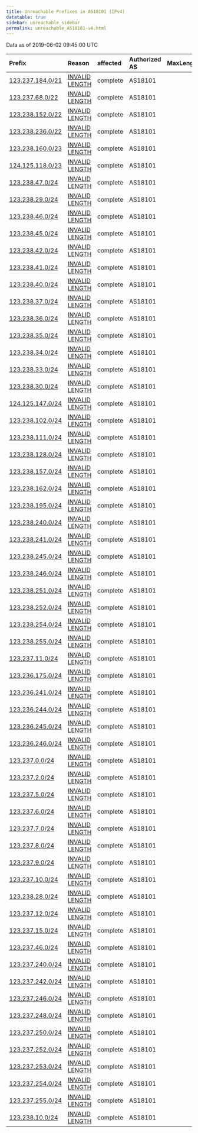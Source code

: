 ```yaml
---
title: Unreachable Prefixes in AS18101 (IPv4)
datatable: true
sidebar: unreachable_sidebar
permalink: unreachable_AS18101-v4.html
---
```


Data as of 2019-06-02 09:45:00 UTC


<div class="datatable-begin"></div>

| Prefix                                                     | Reason                                                                                                     | affected   | Authorized AS   |   MaxLength | Anchor                                       |   unreachable /24s |
|:-----------------------------------------------------------|:-----------------------------------------------------------------------------------------------------------|:-----------|:----------------|------------:|:---------------------------------------------|-------------------:|
| [123.237.184.0/21](https://stat.ripe.net/123.237.184.0/21) | [INVALID LENGTH](https://rpki-validator.ripe.net/announcement-preview?asn=AS18101&prefix=123.237.184.0/21) | complete   | AS18101         |          14 | [APNIC](unreachable_APNIC_RPKI_Root-v4.html) |                  8 |
| [123.237.68.0/22](https://stat.ripe.net/123.237.68.0/22)   | [INVALID LENGTH](https://rpki-validator.ripe.net/announcement-preview?asn=AS18101&prefix=123.237.68.0/22)  | complete   | AS18101         |          14 | [APNIC](unreachable_APNIC_RPKI_Root-v4.html) |                  4 |
| [123.238.152.0/22](https://stat.ripe.net/123.238.152.0/22) | [INVALID LENGTH](https://rpki-validator.ripe.net/announcement-preview?asn=AS18101&prefix=123.238.152.0/22) | complete   | AS18101         |          14 | [APNIC](unreachable_APNIC_RPKI_Root-v4.html) |                  4 |
| [123.238.236.0/22](https://stat.ripe.net/123.238.236.0/22) | [INVALID LENGTH](https://rpki-validator.ripe.net/announcement-preview?asn=AS18101&prefix=123.238.236.0/22) | complete   | AS18101         |          14 | [APNIC](unreachable_APNIC_RPKI_Root-v4.html) |                  4 |
| [123.238.160.0/23](https://stat.ripe.net/123.238.160.0/23) | [INVALID LENGTH](https://rpki-validator.ripe.net/announcement-preview?asn=AS18101&prefix=123.238.160.0/23) | complete   | AS18101         |          14 | [APNIC](unreachable_APNIC_RPKI_Root-v4.html) |                  2 |
| [124.125.118.0/23](https://stat.ripe.net/124.125.118.0/23) | [INVALID LENGTH](https://rpki-validator.ripe.net/announcement-preview?asn=AS18101&prefix=124.125.118.0/23) | complete   | AS18101         |          16 | [APNIC](unreachable_APNIC_RPKI_Root-v4.html) |                  2 |
| [123.238.47.0/24](https://stat.ripe.net/123.238.47.0/24)   | [INVALID LENGTH](https://rpki-validator.ripe.net/announcement-preview?asn=AS18101&prefix=123.238.47.0/24)  | complete   | AS18101         |          14 | [APNIC](unreachable_APNIC_RPKI_Root-v4.html) |                  1 |
| [123.238.29.0/24](https://stat.ripe.net/123.238.29.0/24)   | [INVALID LENGTH](https://rpki-validator.ripe.net/announcement-preview?asn=AS18101&prefix=123.238.29.0/24)  | complete   | AS18101         |          14 | [APNIC](unreachable_APNIC_RPKI_Root-v4.html) |                  1 |
| [123.238.46.0/24](https://stat.ripe.net/123.238.46.0/24)   | [INVALID LENGTH](https://rpki-validator.ripe.net/announcement-preview?asn=AS18101&prefix=123.238.46.0/24)  | complete   | AS18101         |          14 | [APNIC](unreachable_APNIC_RPKI_Root-v4.html) |                  1 |
| [123.238.45.0/24](https://stat.ripe.net/123.238.45.0/24)   | [INVALID LENGTH](https://rpki-validator.ripe.net/announcement-preview?asn=AS18101&prefix=123.238.45.0/24)  | complete   | AS18101         |          14 | [APNIC](unreachable_APNIC_RPKI_Root-v4.html) |                  1 |
| [123.238.42.0/24](https://stat.ripe.net/123.238.42.0/24)   | [INVALID LENGTH](https://rpki-validator.ripe.net/announcement-preview?asn=AS18101&prefix=123.238.42.0/24)  | complete   | AS18101         |          14 | [APNIC](unreachable_APNIC_RPKI_Root-v4.html) |                  1 |
| [123.238.41.0/24](https://stat.ripe.net/123.238.41.0/24)   | [INVALID LENGTH](https://rpki-validator.ripe.net/announcement-preview?asn=AS18101&prefix=123.238.41.0/24)  | complete   | AS18101         |          14 | [APNIC](unreachable_APNIC_RPKI_Root-v4.html) |                  1 |
| [123.238.40.0/24](https://stat.ripe.net/123.238.40.0/24)   | [INVALID LENGTH](https://rpki-validator.ripe.net/announcement-preview?asn=AS18101&prefix=123.238.40.0/24)  | complete   | AS18101         |          14 | [APNIC](unreachable_APNIC_RPKI_Root-v4.html) |                  1 |
| [123.238.37.0/24](https://stat.ripe.net/123.238.37.0/24)   | [INVALID LENGTH](https://rpki-validator.ripe.net/announcement-preview?asn=AS18101&prefix=123.238.37.0/24)  | complete   | AS18101         |          14 | [APNIC](unreachable_APNIC_RPKI_Root-v4.html) |                  1 |
| [123.238.36.0/24](https://stat.ripe.net/123.238.36.0/24)   | [INVALID LENGTH](https://rpki-validator.ripe.net/announcement-preview?asn=AS18101&prefix=123.238.36.0/24)  | complete   | AS18101         |          14 | [APNIC](unreachable_APNIC_RPKI_Root-v4.html) |                  1 |
| [123.238.35.0/24](https://stat.ripe.net/123.238.35.0/24)   | [INVALID LENGTH](https://rpki-validator.ripe.net/announcement-preview?asn=AS18101&prefix=123.238.35.0/24)  | complete   | AS18101         |          14 | [APNIC](unreachable_APNIC_RPKI_Root-v4.html) |                  1 |
| [123.238.34.0/24](https://stat.ripe.net/123.238.34.0/24)   | [INVALID LENGTH](https://rpki-validator.ripe.net/announcement-preview?asn=AS18101&prefix=123.238.34.0/24)  | complete   | AS18101         |          14 | [APNIC](unreachable_APNIC_RPKI_Root-v4.html) |                  1 |
| [123.238.33.0/24](https://stat.ripe.net/123.238.33.0/24)   | [INVALID LENGTH](https://rpki-validator.ripe.net/announcement-preview?asn=AS18101&prefix=123.238.33.0/24)  | complete   | AS18101         |          14 | [APNIC](unreachable_APNIC_RPKI_Root-v4.html) |                  1 |
| [123.238.30.0/24](https://stat.ripe.net/123.238.30.0/24)   | [INVALID LENGTH](https://rpki-validator.ripe.net/announcement-preview?asn=AS18101&prefix=123.238.30.0/24)  | complete   | AS18101         |          14 | [APNIC](unreachable_APNIC_RPKI_Root-v4.html) |                  1 |
| [124.125.147.0/24](https://stat.ripe.net/124.125.147.0/24) | [INVALID LENGTH](https://rpki-validator.ripe.net/announcement-preview?asn=AS18101&prefix=124.125.147.0/24) | complete   | AS18101         |          16 | [APNIC](unreachable_APNIC_RPKI_Root-v4.html) |                  1 |
| [123.238.102.0/24](https://stat.ripe.net/123.238.102.0/24) | [INVALID LENGTH](https://rpki-validator.ripe.net/announcement-preview?asn=AS18101&prefix=123.238.102.0/24) | complete   | AS18101         |          14 | [APNIC](unreachable_APNIC_RPKI_Root-v4.html) |                  1 |
| [123.238.111.0/24](https://stat.ripe.net/123.238.111.0/24) | [INVALID LENGTH](https://rpki-validator.ripe.net/announcement-preview?asn=AS18101&prefix=123.238.111.0/24) | complete   | AS18101         |          14 | [APNIC](unreachable_APNIC_RPKI_Root-v4.html) |                  1 |
| [123.238.128.0/24](https://stat.ripe.net/123.238.128.0/24) | [INVALID LENGTH](https://rpki-validator.ripe.net/announcement-preview?asn=AS18101&prefix=123.238.128.0/24) | complete   | AS18101         |          14 | [APNIC](unreachable_APNIC_RPKI_Root-v4.html) |                  1 |
| [123.238.157.0/24](https://stat.ripe.net/123.238.157.0/24) | [INVALID LENGTH](https://rpki-validator.ripe.net/announcement-preview?asn=AS18101&prefix=123.238.157.0/24) | complete   | AS18101         |          14 | [APNIC](unreachable_APNIC_RPKI_Root-v4.html) |                  1 |
| [123.238.162.0/24](https://stat.ripe.net/123.238.162.0/24) | [INVALID LENGTH](https://rpki-validator.ripe.net/announcement-preview?asn=AS18101&prefix=123.238.162.0/24) | complete   | AS18101         |          14 | [APNIC](unreachable_APNIC_RPKI_Root-v4.html) |                  1 |
| [123.238.195.0/24](https://stat.ripe.net/123.238.195.0/24) | [INVALID LENGTH](https://rpki-validator.ripe.net/announcement-preview?asn=AS18101&prefix=123.238.195.0/24) | complete   | AS18101         |          14 | [APNIC](unreachable_APNIC_RPKI_Root-v4.html) |                  1 |
| [123.238.240.0/24](https://stat.ripe.net/123.238.240.0/24) | [INVALID LENGTH](https://rpki-validator.ripe.net/announcement-preview?asn=AS18101&prefix=123.238.240.0/24) | complete   | AS18101         |          14 | [APNIC](unreachable_APNIC_RPKI_Root-v4.html) |                  1 |
| [123.238.241.0/24](https://stat.ripe.net/123.238.241.0/24) | [INVALID LENGTH](https://rpki-validator.ripe.net/announcement-preview?asn=AS18101&prefix=123.238.241.0/24) | complete   | AS18101         |          14 | [APNIC](unreachable_APNIC_RPKI_Root-v4.html) |                  1 |
| [123.238.245.0/24](https://stat.ripe.net/123.238.245.0/24) | [INVALID LENGTH](https://rpki-validator.ripe.net/announcement-preview?asn=AS18101&prefix=123.238.245.0/24) | complete   | AS18101         |          14 | [APNIC](unreachable_APNIC_RPKI_Root-v4.html) |                  1 |
| [123.238.246.0/24](https://stat.ripe.net/123.238.246.0/24) | [INVALID LENGTH](https://rpki-validator.ripe.net/announcement-preview?asn=AS18101&prefix=123.238.246.0/24) | complete   | AS18101         |          14 | [APNIC](unreachable_APNIC_RPKI_Root-v4.html) |                  1 |
| [123.238.251.0/24](https://stat.ripe.net/123.238.251.0/24) | [INVALID LENGTH](https://rpki-validator.ripe.net/announcement-preview?asn=AS18101&prefix=123.238.251.0/24) | complete   | AS18101         |          14 | [APNIC](unreachable_APNIC_RPKI_Root-v4.html) |                  1 |
| [123.238.252.0/24](https://stat.ripe.net/123.238.252.0/24) | [INVALID LENGTH](https://rpki-validator.ripe.net/announcement-preview?asn=AS18101&prefix=123.238.252.0/24) | complete   | AS18101         |          14 | [APNIC](unreachable_APNIC_RPKI_Root-v4.html) |                  1 |
| [123.238.254.0/24](https://stat.ripe.net/123.238.254.0/24) | [INVALID LENGTH](https://rpki-validator.ripe.net/announcement-preview?asn=AS18101&prefix=123.238.254.0/24) | complete   | AS18101         |          14 | [APNIC](unreachable_APNIC_RPKI_Root-v4.html) |                  1 |
| [123.238.255.0/24](https://stat.ripe.net/123.238.255.0/24) | [INVALID LENGTH](https://rpki-validator.ripe.net/announcement-preview?asn=AS18101&prefix=123.238.255.0/24) | complete   | AS18101         |          14 | [APNIC](unreachable_APNIC_RPKI_Root-v4.html) |                  1 |
| [123.237.11.0/24](https://stat.ripe.net/123.237.11.0/24)   | [INVALID LENGTH](https://rpki-validator.ripe.net/announcement-preview?asn=AS18101&prefix=123.237.11.0/24)  | complete   | AS18101         |          14 | [APNIC](unreachable_APNIC_RPKI_Root-v4.html) |                  1 |
| [123.236.175.0/24](https://stat.ripe.net/123.236.175.0/24) | [INVALID LENGTH](https://rpki-validator.ripe.net/announcement-preview?asn=AS18101&prefix=123.236.175.0/24) | complete   | AS18101         |          14 | [APNIC](unreachable_APNIC_RPKI_Root-v4.html) |                  1 |
| [123.236.241.0/24](https://stat.ripe.net/123.236.241.0/24) | [INVALID LENGTH](https://rpki-validator.ripe.net/announcement-preview?asn=AS18101&prefix=123.236.241.0/24) | complete   | AS18101         |          14 | [APNIC](unreachable_APNIC_RPKI_Root-v4.html) |                  1 |
| [123.236.244.0/24](https://stat.ripe.net/123.236.244.0/24) | [INVALID LENGTH](https://rpki-validator.ripe.net/announcement-preview?asn=AS18101&prefix=123.236.244.0/24) | complete   | AS18101         |          14 | [APNIC](unreachable_APNIC_RPKI_Root-v4.html) |                  1 |
| [123.236.245.0/24](https://stat.ripe.net/123.236.245.0/24) | [INVALID LENGTH](https://rpki-validator.ripe.net/announcement-preview?asn=AS18101&prefix=123.236.245.0/24) | complete   | AS18101         |          14 | [APNIC](unreachable_APNIC_RPKI_Root-v4.html) |                  1 |
| [123.236.246.0/24](https://stat.ripe.net/123.236.246.0/24) | [INVALID LENGTH](https://rpki-validator.ripe.net/announcement-preview?asn=AS18101&prefix=123.236.246.0/24) | complete   | AS18101         |          14 | [APNIC](unreachable_APNIC_RPKI_Root-v4.html) |                  1 |
| [123.237.0.0/24](https://stat.ripe.net/123.237.0.0/24)     | [INVALID LENGTH](https://rpki-validator.ripe.net/announcement-preview?asn=AS18101&prefix=123.237.0.0/24)   | complete   | AS18101         |          14 | [APNIC](unreachable_APNIC_RPKI_Root-v4.html) |                  1 |
| [123.237.2.0/24](https://stat.ripe.net/123.237.2.0/24)     | [INVALID LENGTH](https://rpki-validator.ripe.net/announcement-preview?asn=AS18101&prefix=123.237.2.0/24)   | complete   | AS18101         |          14 | [APNIC](unreachable_APNIC_RPKI_Root-v4.html) |                  1 |
| [123.237.5.0/24](https://stat.ripe.net/123.237.5.0/24)     | [INVALID LENGTH](https://rpki-validator.ripe.net/announcement-preview?asn=AS18101&prefix=123.237.5.0/24)   | complete   | AS18101         |          14 | [APNIC](unreachable_APNIC_RPKI_Root-v4.html) |                  1 |
| [123.237.6.0/24](https://stat.ripe.net/123.237.6.0/24)     | [INVALID LENGTH](https://rpki-validator.ripe.net/announcement-preview?asn=AS18101&prefix=123.237.6.0/24)   | complete   | AS18101         |          14 | [APNIC](unreachable_APNIC_RPKI_Root-v4.html) |                  1 |
| [123.237.7.0/24](https://stat.ripe.net/123.237.7.0/24)     | [INVALID LENGTH](https://rpki-validator.ripe.net/announcement-preview?asn=AS18101&prefix=123.237.7.0/24)   | complete   | AS18101         |          14 | [APNIC](unreachable_APNIC_RPKI_Root-v4.html) |                  1 |
| [123.237.8.0/24](https://stat.ripe.net/123.237.8.0/24)     | [INVALID LENGTH](https://rpki-validator.ripe.net/announcement-preview?asn=AS18101&prefix=123.237.8.0/24)   | complete   | AS18101         |          14 | [APNIC](unreachable_APNIC_RPKI_Root-v4.html) |                  1 |
| [123.237.9.0/24](https://stat.ripe.net/123.237.9.0/24)     | [INVALID LENGTH](https://rpki-validator.ripe.net/announcement-preview?asn=AS18101&prefix=123.237.9.0/24)   | complete   | AS18101         |          14 | [APNIC](unreachable_APNIC_RPKI_Root-v4.html) |                  1 |
| [123.237.10.0/24](https://stat.ripe.net/123.237.10.0/24)   | [INVALID LENGTH](https://rpki-validator.ripe.net/announcement-preview?asn=AS18101&prefix=123.237.10.0/24)  | complete   | AS18101         |          14 | [APNIC](unreachable_APNIC_RPKI_Root-v4.html) |                  1 |
| [123.238.28.0/24](https://stat.ripe.net/123.238.28.0/24)   | [INVALID LENGTH](https://rpki-validator.ripe.net/announcement-preview?asn=AS18101&prefix=123.238.28.0/24)  | complete   | AS18101         |          14 | [APNIC](unreachable_APNIC_RPKI_Root-v4.html) |                  1 |
| [123.237.12.0/24](https://stat.ripe.net/123.237.12.0/24)   | [INVALID LENGTH](https://rpki-validator.ripe.net/announcement-preview?asn=AS18101&prefix=123.237.12.0/24)  | complete   | AS18101         |          14 | [APNIC](unreachable_APNIC_RPKI_Root-v4.html) |                  1 |
| [123.237.15.0/24](https://stat.ripe.net/123.237.15.0/24)   | [INVALID LENGTH](https://rpki-validator.ripe.net/announcement-preview?asn=AS18101&prefix=123.237.15.0/24)  | complete   | AS18101         |          14 | [APNIC](unreachable_APNIC_RPKI_Root-v4.html) |                  1 |
| [123.237.46.0/24](https://stat.ripe.net/123.237.46.0/24)   | [INVALID LENGTH](https://rpki-validator.ripe.net/announcement-preview?asn=AS18101&prefix=123.237.46.0/24)  | complete   | AS18101         |          14 | [APNIC](unreachable_APNIC_RPKI_Root-v4.html) |                  1 |
| [123.237.240.0/24](https://stat.ripe.net/123.237.240.0/24) | [INVALID LENGTH](https://rpki-validator.ripe.net/announcement-preview?asn=AS18101&prefix=123.237.240.0/24) | complete   | AS18101         |          14 | [APNIC](unreachable_APNIC_RPKI_Root-v4.html) |                  1 |
| [123.237.242.0/24](https://stat.ripe.net/123.237.242.0/24) | [INVALID LENGTH](https://rpki-validator.ripe.net/announcement-preview?asn=AS18101&prefix=123.237.242.0/24) | complete   | AS18101         |          14 | [APNIC](unreachable_APNIC_RPKI_Root-v4.html) |                  1 |
| [123.237.246.0/24](https://stat.ripe.net/123.237.246.0/24) | [INVALID LENGTH](https://rpki-validator.ripe.net/announcement-preview?asn=AS18101&prefix=123.237.246.0/24) | complete   | AS18101         |          14 | [APNIC](unreachable_APNIC_RPKI_Root-v4.html) |                  1 |
| [123.237.248.0/24](https://stat.ripe.net/123.237.248.0/24) | [INVALID LENGTH](https://rpki-validator.ripe.net/announcement-preview?asn=AS18101&prefix=123.237.248.0/24) | complete   | AS18101         |          14 | [APNIC](unreachable_APNIC_RPKI_Root-v4.html) |                  1 |
| [123.237.250.0/24](https://stat.ripe.net/123.237.250.0/24) | [INVALID LENGTH](https://rpki-validator.ripe.net/announcement-preview?asn=AS18101&prefix=123.237.250.0/24) | complete   | AS18101         |          14 | [APNIC](unreachable_APNIC_RPKI_Root-v4.html) |                  1 |
| [123.237.252.0/24](https://stat.ripe.net/123.237.252.0/24) | [INVALID LENGTH](https://rpki-validator.ripe.net/announcement-preview?asn=AS18101&prefix=123.237.252.0/24) | complete   | AS18101         |          14 | [APNIC](unreachable_APNIC_RPKI_Root-v4.html) |                  1 |
| [123.237.253.0/24](https://stat.ripe.net/123.237.253.0/24) | [INVALID LENGTH](https://rpki-validator.ripe.net/announcement-preview?asn=AS18101&prefix=123.237.253.0/24) | complete   | AS18101         |          14 | [APNIC](unreachable_APNIC_RPKI_Root-v4.html) |                  1 |
| [123.237.254.0/24](https://stat.ripe.net/123.237.254.0/24) | [INVALID LENGTH](https://rpki-validator.ripe.net/announcement-preview?asn=AS18101&prefix=123.237.254.0/24) | complete   | AS18101         |          14 | [APNIC](unreachable_APNIC_RPKI_Root-v4.html) |                  1 |
| [123.237.255.0/24](https://stat.ripe.net/123.237.255.0/24) | [INVALID LENGTH](https://rpki-validator.ripe.net/announcement-preview?asn=AS18101&prefix=123.237.255.0/24) | complete   | AS18101         |          14 | [APNIC](unreachable_APNIC_RPKI_Root-v4.html) |                  1 |
| [123.238.10.0/24](https://stat.ripe.net/123.238.10.0/24)   | [INVALID LENGTH](https://rpki-validator.ripe.net/announcement-preview?asn=AS18101&prefix=123.238.10.0/24)  | complete   | AS18101         |          14 | [APNIC](unreachable_APNIC_RPKI_Root-v4.html) |                  1 |

<div class="datatable-end"></div>